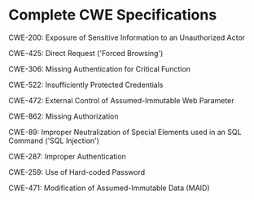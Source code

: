 

# Complete CWE Specifications

CWE-200: Exposure of Sensitive Information to an Unauthorized Actor

CWE-425: Direct Request ('Forced Browsing')

CWE-306: Missing Authentication for Critical Function

CWE-522: Insufficiently Protected Credentials

CWE-472: External Control of Assumed-Immutable Web Parameter

CWE-862: Missing Authorization

CWE-89: Improper Neutralization of Special Elements used in an SQL Command ('SQL Injection')

CWE-287: Improper Authentication

CWE-259: Use of Hard-coded Password

CWE-471: Modification of Assumed-Immutable Data (MAID)